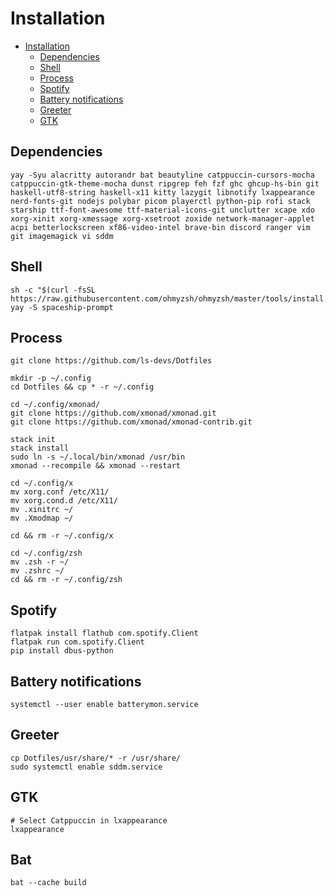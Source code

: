 # Installation

<!--toc:start-->

- [Installation](#installation)
  - [Dependencies](#dependencies)
  - [Shell](#shell)
  - [Process](#process)
  - [Spotify](#spotify)
  - [Battery notifications](#battery-notifications)
  - [Greeter](#greeter)
  - [GTK](#gtk)
  <!--toc:end-->

## Dependencies

```kitty
yay -Syu alacritty autorandr bat beautyline catppuccin-cursors-mocha catppuccin-gtk-theme-mocha dunst ripgrep feh fzf ghc ghcup-hs-bin git haskell-utf8-string haskell-x11 kitty lazygit libnotify lxappearance nerd-fonts-git nodejs polybar picom playerctl python-pip rofi stack starship ttf-font-awesome ttf-material-icons-git unclutter xcape xdo xorg-xinit xorg-xmessage xorg-xsetroot zoxide network-manager-applet acpi betterlockscreen xf86-video-intel brave-bin discord ranger vim git imagemagick vi sddm
```

## Shell

```kitty
sh -c "$(curl -fsSL https://raw.githubusercontent.com/ohmyzsh/ohmyzsh/master/tools/install.sh)"
yay -S spaceship-prompt
```

## Process

```kitty
git clone https://github.com/ls-devs/Dotfiles

mkdir -p ~/.config
cd Dotfiles && cp * -r ~/.config

cd ~/.config/xmonad/
git clone https://github.com/xmonad/xmonad.git
git clone https://github.com/xmonad/xmonad-contrib.git

stack init
stack install
sudo ln -s ~/.local/bin/xmonad /usr/bin
xmonad --recompile && xmonad --restart

cd ~/.config/x
mv xorg.conf /etc/X11/
mv xorg.cond.d /etc/X11/
mv .xinitrc ~/
mv .Xmodmap ~/

cd && rm -r ~/.config/x

cd ~/.config/zsh
mv .zsh -r ~/
mv .zshrc ~/
cd && rm -r ~/.config/zsh
```

## Spotify

```kitty
flatpak install flathub com.spotify.Client
flatpak run com.spotify.Client
pip install dbus-python
```

## Battery notifications

```kitty
systemctl --user enable batterymon.service
```

## Greeter

```kitty
cp Dotfiles/usr/share/* -r /usr/share/
sudo systemctl enable sddm.service
```

## GTK

```kitty
# Select Catppuccin in lxappearance
lxappearance
```

## Bat

```kitty
bat --cache build
```
